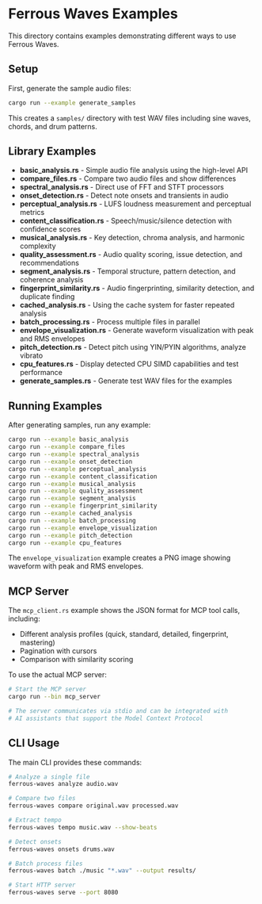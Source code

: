 # Ferrous Waves Examples

This directory contains examples demonstrating different ways to use Ferrous Waves.

## Setup

First, generate the sample audio files:

```bash
cargo run --example generate_samples
```

This creates a `samples/` directory with test WAV files including sine waves, chords, and drum patterns.

## Library Examples

- **basic_analysis.rs** - Simple audio file analysis using the high-level API
- **compare_files.rs** - Compare two audio files and show differences
- **spectral_analysis.rs** - Direct use of FFT and STFT processors
- **onset_detection.rs** - Detect note onsets and transients in audio
- **perceptual_analysis.rs** - LUFS loudness measurement and perceptual metrics
- **content_classification.rs** - Speech/music/silence detection with confidence scores
- **musical_analysis.rs** - Key detection, chroma analysis, and harmonic complexity
- **quality_assessment.rs** - Audio quality scoring, issue detection, and recommendations
- **segment_analysis.rs** - Temporal structure, pattern detection, and coherence analysis
- **fingerprint_similarity.rs** - Audio fingerprinting, similarity detection, and duplicate finding
- **cached_analysis.rs** - Using the cache system for faster repeated analysis
- **batch_processing.rs** - Process multiple files in parallel
- **envelope_visualization.rs** - Generate waveform visualization with peak and RMS envelopes
- **pitch_detection.rs** - Detect pitch using YIN/PYIN algorithms, analyze vibrato
- **cpu_features.rs** - Display detected CPU SIMD capabilities and test performance
- **generate_samples.rs** - Generate test WAV files for the examples

## Running Examples

After generating samples, run any example:

```bash
cargo run --example basic_analysis
cargo run --example compare_files
cargo run --example spectral_analysis
cargo run --example onset_detection
cargo run --example perceptual_analysis
cargo run --example content_classification
cargo run --example musical_analysis
cargo run --example quality_assessment
cargo run --example segment_analysis
cargo run --example fingerprint_similarity
cargo run --example cached_analysis
cargo run --example batch_processing
cargo run --example envelope_visualization
cargo run --example pitch_detection
cargo run --example cpu_features
```

The `envelope_visualization` example creates a PNG image showing waveform with peak and RMS envelopes.

## MCP Server

The `mcp_client.rs` example shows the JSON format for MCP tool calls, including:
- Different analysis profiles (quick, standard, detailed, fingerprint, mastering)
- Pagination with cursors
- Comparison with similarity scoring

To use the actual MCP server:

```bash
# Start the MCP server
cargo run --bin mcp_server

# The server communicates via stdio and can be integrated with
# AI assistants that support the Model Context Protocol
```

## CLI Usage

The main CLI provides these commands:

```bash
# Analyze a single file
ferrous-waves analyze audio.wav

# Compare two files
ferrous-waves compare original.wav processed.wav

# Extract tempo
ferrous-waves tempo music.wav --show-beats

# Detect onsets
ferrous-waves onsets drums.wav

# Batch process files
ferrous-waves batch ./music "*.wav" --output results/

# Start HTTP server
ferrous-waves serve --port 8080
```